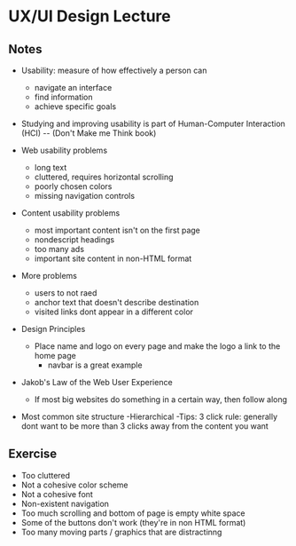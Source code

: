 # UX/UI Design Lecture


## Notes
- Usability: measure of how effectively a person can
    - navigate an interface
    - find information
    - achieve specific goals
- Studying and improving usability is part of Human-Computer Interaction (HCI) -- (Don't Make me Think book)

- Web usability problems
    - long text
    - cluttered, requires horizontal scrolling
    - poorly chosen colors
    - missing navigation controls

- Content usability problems
    - most important content isn't on the first page
    - nondescript headings
    - too many ads
    - important site content in non-HTML format

- More problems
    - users to not raed
    - anchor text that doesn't describe destination
    - visited links dont appear in a different color

- Design Principles
    - Place name and logo on every page and make the logo a link to the home page
        - navbar is a great example

- Jakob's Law of the Web User Experience
    - If most big websites do something in a certain way, then follow along

- Most common site structure 
    -Hierarchical
    -Tips: 3 click rule: generally dont want to be more than 3 clicks away from the content you want
## Exercise
- Too cluttered
- Not a cohesive color scheme
- Not a cohesive font
- Non-existent navigation
- Too much scrolling and bottom of page is empty white space
- Some of the buttons don't work (they're in non HTML format)
- Too many moving parts / graphics that are distractinng

